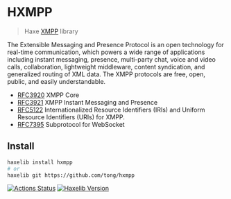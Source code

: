 
HXMPP
=====
> Haxe [XMPP](https://xmpp.org/) library

The Extensible Messaging and Presence Protocol is an open technology for real-time communication, which powers a wide range of applications including instant messaging, presence, multi-party chat, voice and video calls, collaboration, lightweight middleware, content syndication, and generalized routing of XML data.
The XMPP protocols are free, open, public, and easily understandable.

* [RFC3920](https://tools.ietf.org/html/rfc3920) XMPP Core
* [RFC3921](https://tools.ietf.org/html/rfc3921) XMPP Instant Messaging and Presence
* [RFC5122](https://tools.ietf.org/html/rfc5122) Internationalized Resource Identifiers (IRIs) and Uniform Resource Identifiers (URIs) for XMPP.
* [RFC7395](https://datatracker.ietf.org/doc/rfc7395/) Subprotocol for WebSocket


## Install

```sh
haxelib install hxmpp
# or
haxelib git https://github.com/tong/hxmpp
```

[![Actions Status](https://github.com/tong/hxmpp/workflows/CI/badge.svg)](https://github.com/tong/hxmpp) [![Haxelib Version](https://img.shields.io/github/v/tag/tong/hxmpp.svg?colorA=F68712&colorB=141419&label=haxelib&style=flat-square)](http://lib.haxe.org/p/hxmpp/)
